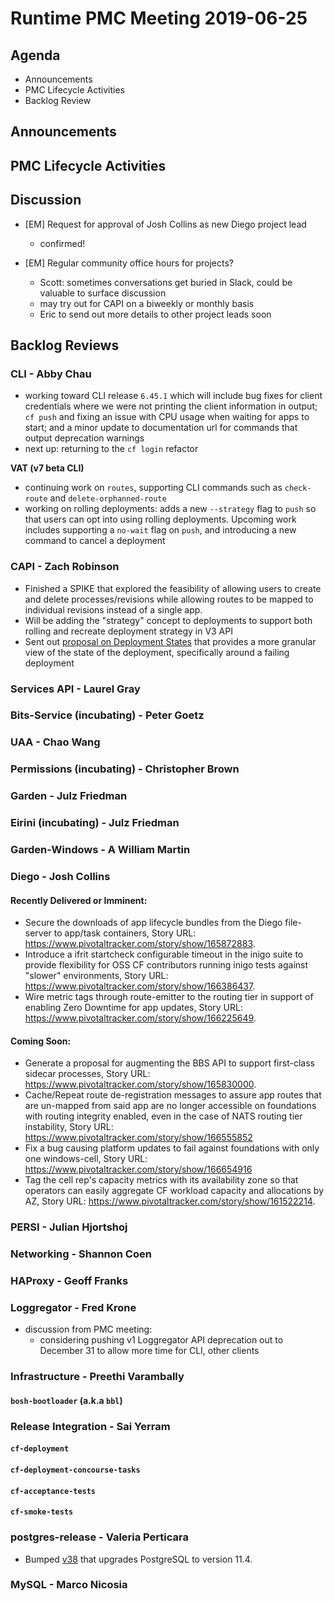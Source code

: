 # Runtime PMC Meeting 2019-06-25

## Agenda

* Announcements
* PMC Lifecycle Activities
* Backlog Review


## Announcements


## PMC Lifecycle Activities


## Discussion

- [EM] Request for approval of Josh Collins as new Diego project lead
  - confirmed!

- [EM] Regular community office hours for projects?
  - Scott: sometimes conversations get buried in Slack, could be valuable to surface discussion
  - may try out for CAPI on a biweekly or monthly basis
  - Eric to send out more details to other project leads soon


## Backlog Reviews

### CLI - Abby Chau

- working toward CLI release `6.45.1` which will include bug fixes for client credentials where we were not printing the client information in output; `cf push` and fixing an issue with CPU usage when waiting for apps to start; and a minor update to documentation url  for commands that output deprecation warnings
- next up: returning to the `cf login` refactor


**VAT (v7 beta CLI)**
- continuing work on `routes`, supporting CLI commands such as `check-route` and `delete-orphanned-route`
- working on rolling deployments: adds a new `--strategy` flag to `push` so that users can opt into using rolling deployments. Upcoming work includes supporting a `no-wait` flag on `push`, and introducing a new command to cancel a deployment


### CAPI - Zach Robinson

- Finished a SPIKE that explored the feasibility of allowing users to create and delete processes/revisions while allowing routes to be mapped to individual revisions instead of a single app.
- Will be adding the "strategy" concept to deployments to support both rolling and recreate deployment strategy in V3 API
- Sent out [proposal on Deployment States](https://docs.google.com/document/d/10VClD8M1yEptkrlKiQzQ_r3DT-JW9Et9xHCFaQdwKpA/edit) that provides a more granular view of the state of the deployment, specifically around a failing deployment

### Services API - Laurel Gray


### Bits-Service (incubating) - Peter Goetz


### UAA - Chao Wang


### Permissions (incubating) - Christopher Brown


### Garden - Julz Friedman


### Eirini (incubating) - Julz Friedman


### Garden-Windows - A William Martin


### Diego - Josh Collins
#### Recently Delivered or Imminent:
- Secure the downloads of app lifecycle bundles from the Diego file-server to app/task containers, Story URL: https://www.pivotaltracker.com/story/show/165872883.
- Introduce a ifrit startcheck configurable timeout in the inigo suite to provide flexibility for OSS CF contributors running inigo tests against "slower" environments, Story URL: https://www.pivotaltracker.com/story/show/166386437.
- Wire metric tags through route-emitter to the routing tier in support of enabling Zero Downtime for app updates, Story URL: https://www.pivotaltracker.com/story/show/166225649.
#### Coming Soon:
- Generate a proposal for augmenting the BBS API to support first-class sidecar processes, Story URL: https://www.pivotaltracker.com/story/show/165830000.
- Cache/Repeat route de-registration messages to assure app routes that are un-mapped from said app are no longer accessible on foundations with routing integrity enabled, even in the case of NATS routing tier instability, Story URL: https://www.pivotaltracker.com/story/show/166555852
- Fix a bug causing platform updates to fail against foundations with only one windows-cell, Story URL: https://www.pivotaltracker.com/story/show/166654916 
- Tag the cell rep's capacity metrics with its availability zone so that operators can easily aggregate CF workload capacity and allocations by AZ, Story URL: https://www.pivotaltracker.com/story/show/161522214.


### PERSI - Julian Hjortshoj


### Networking - Shannon Coen


### HAProxy - Geoff Franks


### Loggregator - Fred Krone

- discussion from PMC meeting:
  - considering pushing v1 Loggregator API deprecation out to December 31 to allow more time for CLI, other clients

### Infrastructure - Preethi Varambally

#### `bosh-bootloader` (a.k.a `bbl`)


### Release Integration - Sai Yerram

#### `cf-deployment`


#### `cf-deployment-concourse-tasks`


#### `cf-acceptance-tests`


#### `cf-smoke-tests`


### postgres-release - Valeria Perticara
- Bumped [v38](https://github.com/cloudfoundry/postgres-release/releases/tag/v38) that upgrades PostgreSQL to version 11.4.

### MySQL - Marco Nicosia
